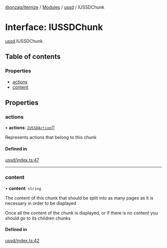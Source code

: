 [@onzag/itemize](../README.md) / [Modules](../modules.md) / [ussd](../modules/ussd.md) / IUSSDChunk

# Interface: IUSSDChunk

[ussd](../modules/ussd.md).IUSSDChunk

## Table of contents

### Properties

- [actions](ussd.IUSSDChunk.md#actions)
- [content](ussd.IUSSDChunk.md#content)

## Properties

### actions

• **actions**: [`IUSSDAction`](ussd.IUSSDAction.md)[]

Represents actions that belong to this chunk

#### Defined in

[ussd/index.ts:47](https://github.com/onzag/itemize/blob/73e0c39e/ussd/index.ts#L47)

___

### content

• **content**: `string`

The content of this chunk that should be split
into as many pages as it is necessary in order to be displayed

Once all the content of the chunk is displayed, or if there is no
content you should go to its children chunks

#### Defined in

[ussd/index.ts:42](https://github.com/onzag/itemize/blob/73e0c39e/ussd/index.ts#L42)
